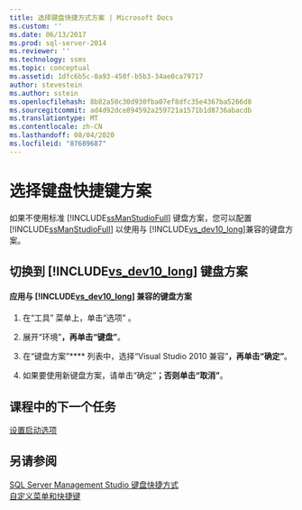 ```yaml
---
title: 选择键盘快捷方式方案 | Microsoft Docs
ms.custom: ''
ms.date: 06/13/2017
ms.prod: sql-server-2014
ms.reviewer: ''
ms.technology: ssms
ms.topic: conceptual
ms.assetid: 1dfc6b5c-0a93-450f-b5b3-34ae0ca79717
author: stevestein
ms.author: sstein
ms.openlocfilehash: 8b82a50c30d930fba07ef8dfc35e4367ba5266d8
ms.sourcegitcommit: ad4d92dce894592a259721a1571b1d8736abacdb
ms.translationtype: MT
ms.contentlocale: zh-CN
ms.lasthandoff: 08/04/2020
ms.locfileid: "87689687"
---
```

# <a name="select-the-keyboard-shortcut-scheme"></a>选择键盘快捷键方案
  如果不使用标准 [!INCLUDE[ssManStudioFull](../../includes/ssmanstudiofull-md.md)] 键盘方案，您可以配置 [!INCLUDE[ssManStudioFull](../../includes/ssmanstudiofull-md.md)] 以使用与 [!INCLUDE[vs_dev10_long](../../includes/vs-dev10-long-md.md)]兼容的键盘方案。  
  
## <a name="changing-to-the-vs_dev10_long-keyboard-scheme"></a>切换到 [!INCLUDE[vs_dev10_long](../../includes/vs-dev10-long-md.md)] 键盘方案  
  
#### <a name="to-apply-vs_dev10_long-compatible-keyboard-scheme"></a>应用与 [!INCLUDE[vs_dev10_long](../../includes/vs-dev10-long-md.md)] 兼容的键盘方案  
  
1.  在“工具”  菜单上，单击“选项”  。  
  
2.  展开“环境”****，再单击“键盘”****。  
  
3.  在“键盘方案”**** 列表中，选择“Visual Studio 2010 兼容”****，再单击“确定”****。  
  
4.  如果要使用新键盘方案，请单击“确定”****；否则单击“取消”****。  
  
## <a name="next-task-in-lesson"></a>课程中的下一个任务  
 [设置启动选项](lesson-1-7-set-the-startup-options.md)  
  
## <a name="see-also"></a>另请参阅  
 [SQL Server Management Studio 键盘快捷方式](../sql-server-management-studio-keyboard-shortcuts.md)   
 [自定义菜单和快捷键](../customize-menus-and-shortcut-keys.md)  
  
  
